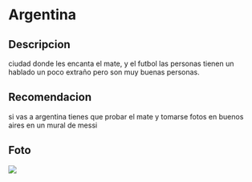 # Argentina

## Descripcion 

ciudad donde les encanta el mate, y el futbol las personas tienen un hablado
un poco extraño pero son muy buenas personas.

## Recomendacion

si vas a argentina tienes que probar el mate y tomarse fotos en buenos aires en un mural de messi

## Foto
![](https://www.viajescomfama.com/portals/1139/Images/argentina/buenos-aires-i-01.jpg?ver=2021-06-18)